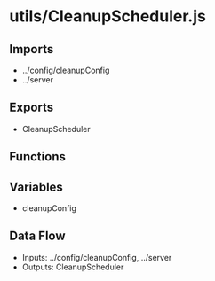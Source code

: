 # utils/CleanupScheduler.js

## Imports
- ../config/cleanupConfig
- ../server

## Exports
- CleanupScheduler

## Functions

## Variables
- cleanupConfig

## Data Flow
- Inputs: ../config/cleanupConfig, ../server
- Outputs: CleanupScheduler